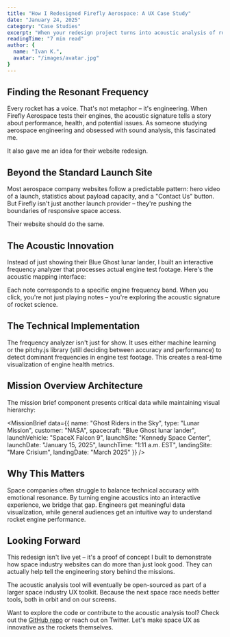 ```yaml
---
title: "How I Redesigned Firefly Aerospace: A UX Case Study"
date: "January 24, 2025"
category: "Case Studies"
excerpt: "When your redesign project turns into acoustic analysis of rocket engines. A story about space UX, sound frequencies, and finding your niche."
readingTime: "7 min read"
author: {
  name: "Ivan K.",
  avatar: "/images/avatar.jpg"
}
---
```


<script>
  import Piano from '$lib/(space)/repacks/firefly/components/music/Piano.svelte';
  import HexagonPlayer from '$lib/(space)/repacks/firefly/components/mission/HexagonPlayer.svelte';
  import MissionBrief from '$lib/(space)/repacks/firefly/components/mission/MissionBrief.svelte';
  import CodeDemo from '$lib/blog/components/blocks/CodeDemo.svelte';
</script>

## Finding the Resonant Frequency

Every rocket has a voice. That's not metaphor – it's engineering. When Firefly Aerospace tests their engines, the acoustic signature tells a story about performance, health, and potential issues. As someone studying aerospace engineering and obsessed with sound analysis, this fascinated me.

It also gave me an idea for their website redesign.

## Beyond the Standard Launch Site

Most aerospace company websites follow a predictable pattern: hero video of a launch, statistics about payload capacity, and a "Contact Us" button. But Firefly isn't just another launch provider – they're pushing the boundaries of responsive space access.

Their website should do the same.

<HexagonPlayer videoId="1045400122" />

## The Acoustic Innovation

Instead of just showing their Blue Ghost lunar lander, I built an interactive frequency analyzer that processes actual engine test footage. Here's the acoustic mapping interface:

<Piano />

Each note corresponds to a specific engine frequency band. When you click, you're not just playing notes – you're exploring the acoustic signature of rocket science.

<!-- <CodeDemo language="typescript">
// src/lib/(space)/repacks/firefly/components/music/Piano.svelte
const notes = [
  { note: 'C5', freq: 523.25 }, // Low thrust chamber frequency
  { note: 'D5', freq: 587.33 }, // Main combustion frequency
  { note: 'E5', freq: 659.25 }, // Turbopump harmonics
  // ...
];
</CodeDemo> -->

## The Technical Implementation

The frequency analyzer isn't just for show. It uses either machine learning or the pitchy.js library (still deciding between accuracy and performance) to detect dominant frequencies in engine test footage. This creates a real-time visualization of engine health metrics.

## Mission Overview Architecture

The mission brief component presents critical data while maintaining visual hierarchy:

<MissionBrief 
  data={{
    name: "Ghost Riders in the Sky",
    type: "Lunar Mission",
    customer: "NASA",
    spacecraft: "Blue Ghost lunar lander",
    launchVehicle: "SpaceX Falcon 9",
    launchSite: "Kennedy Space Center",
    launchDate: "January 15, 2025",
    launchTime: "1:11 a.m. EST",
    landingSite: "Mare Crisium",
    landingDate: "March 2025"
  }}
/>

## Why This Matters

Space companies often struggle to balance technical accuracy with emotional resonance. By turning engine acoustics into an interactive experience, we bridge that gap. Engineers get meaningful data visualization, while general audiences get an intuitive way to understand rocket engine performance.

## Looking Forward

This redesign isn't live yet – it's a proof of concept I built to demonstrate how space industry websites can do more than just look good. They can actually help tell the engineering story behind the missions.

The acoustic analysis tool will eventually be open-sourced as part of a larger space industry UX toolkit. Because the next space race needs better tools, both in orbit and on our screens.

Want to explore the code or contribute to the acoustic analysis tool? Check out the [GitHub repo](https://github.com/yourusername/firefly-acoustic) or reach out on Twitter. Let's make space UX as innovative as the rockets themselves.